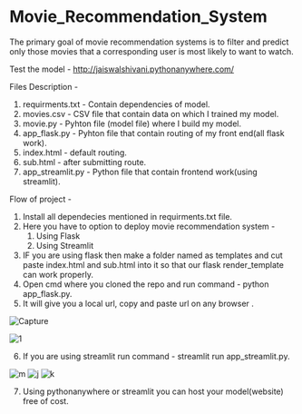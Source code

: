 # Movie_Recommendation_System
The primary goal of movie recommendation systems is to filter and predict only those movies that a corresponding user is most likely to want to watch.

Test the model -
http://jaiswalshivani.pythonanywhere.com/


Files Description -
1. requirments.txt - Contain dependencies of model.
2. movies.csv - CSV file that contain data on which I trained my model.
3. movie.py - Pyhton file (model file) where I build my model.
4. app_flask.py - Pyhton file that contain routing of my front end(all flask work).
5. index.html - default routing.
6. sub.html - after submitting route.
7. app_streamlit.py - Python file that contain frontend work(using streamlit).

Flow of project -
1. Install all dependecies mentioned in requirments.txt file.
2. Here you have to option to deploy movie recommendation system -
    1. Using Flask
    2. Using Streamlit
3. IF you are using flask then make a folder named as templates and cut paste index.html and sub.html into it so that our flask render_template can work properly.
4. Open cmd where you cloned the repo and run command - python app_flask.py.
5. It will give you a local url, copy and paste url on any browser .
 
![Capture](https://github.com/JaiswalShivani/Movie_Recommendation_System/assets/109452829/456eef03-a811-488d-9751-b89115a7edf6)

![1](https://github.com/JaiswalShivani/Movie_Recommendation_System/assets/109452829/65f91ada-c835-4884-a1bf-01e663d6959e)


6. If you are using streamlit run command - streamlit run app_streamlit.py.

![m](https://github.com/JaiswalShivani/Movie_Recommendation_System/assets/109452829/f8747b12-792e-4b9c-9bc7-6dcf73a31b3c)
![j](https://github.com/JaiswalShivani/Movie_Recommendation_System/assets/109452829/0bbaa875-f17c-4f44-8747-e8583fa400e5)
![k](https://github.com/JaiswalShivani/Movie_Recommendation_System/assets/109452829/58bc2c21-eca4-41ec-b41e-7342f59e72fa)

7. Using pythonanywhere or streamlit you can host your model(website) free of cost. 











